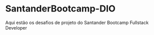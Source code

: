 # SantanderBootcamp-DIO
Aqui estão os desafios de projeto do Santander Bootcamp Fullstack Developer
